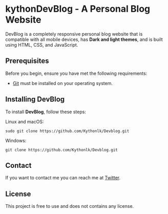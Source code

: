 # kythonDevBlog - A Personal Blog Website

<!--- These are examples. See https://shields.io for others or to customize this set of shields. You might want to include dependencies, project status and licence info here --->


DevBlog is a completely responsive personal blog website that is compatible with all mobile devices, has **Dark and light themes**, and is built using HTML, CSS, and JavaScript.

## Prerequisites

Before you begin, ensure you have met the following requirements:
<!--- These are just example requirements. Add, duplicate or remove as required --->

* [Git](https://git-scm.com/downloads "Download Git") must be installed on your operating system.

## Installing DevBlog

To install **DevBlog**, follow these steps:

Linux and macOS:

```
sudo git clone https://github.com/Kythonlk/Devblog.git
```

Windows:

```
git clone https://github.com/Kythonlk/Devblog.git
```

## Contact

If you want to contact me you can reach me at [Twitter](https://www.twitter.com/kythonlk).

## License
<!--- If you're not sure which open license to use see https://choosealicense.com/--->

This project is free to use and does not contains any license.

